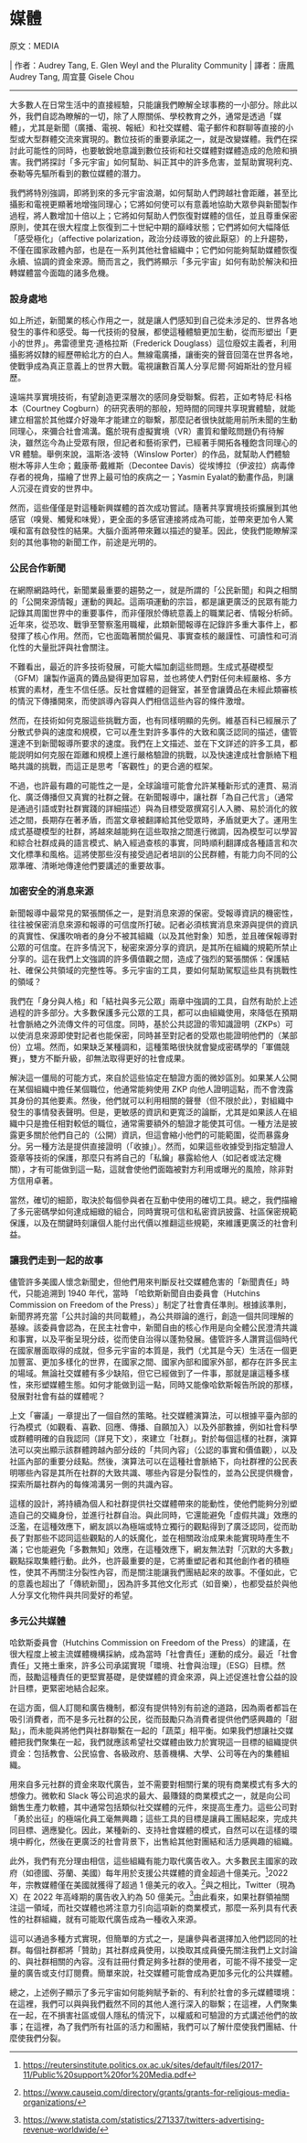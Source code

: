 # 媒體

原文：MEDIA

| 作者：Audrey Tang, E. Glen Weyl and the Plurality Community
| 譯者：唐鳳 Audrey Tang, 周宜蔓 Gisele Chou

---

大多數人在日常生活中的直接經驗，只能讓我們瞭解全球事務的一小部分。除此以外，我們自認為瞭解的一切，除了人際關係、學校教育之外，通常是透過「媒體」，尤其是新聞（廣播、電視、報紙）和社交媒體、電子郵件和群聊等直接的小型或大型群體交流來實現的。數位技術的重要承諾之一，就是改變媒體。我們在探討此可能性的同時，也要敏銳地意識到數位技術和社交媒體對媒體造成的危險和損害。我們將探討「多元宇宙」如何幫助、糾正其中的許多危害，並幫助實現利克、泰勒等先驅所看到的數位媒體的潛力。

我們將特別強調，即將到來的多元宇宙浪潮，如何幫助人們跨越社會距離，甚至比攝影和電視更顯著地增強同理心；它將如何使可以有意義地協助大眾參與新聞製作過程，將人數增加十倍以上；它將如何幫助人們恢復對媒體的信任，並且尊重保密原則，使其在很大程度上恢復到二十世紀中期的巔峰狀態；它們將如何大幅降低「感受極化」（affective polarization，政治分歧導致的彼此厭惡）的上升趨勢，不僅在國家政體內部，也是在一系列其他社會組織中；它們如何能夠幫助媒體恢復永續、協調的資金來源。簡而言之，我們將顯示「多元宇宙」如何有助於解決和扭轉媒體當今面臨的諸多危機。

### 設身處地

如上所述，新聞業的核心作用之一，就是讓人們感知到自己從未涉足的、世界各地發生的事件和感受。每一代技術的發展，都使這種體驗更加生動，從而形塑出「更小的世界」。弗雷德里克·道格拉斯（Frederick Douglass）這位廢奴主義者，利用攝影將奴隸的經歷帶給北方的白人。無線電廣播，讓衝突的聲音回蕩在世界各地，使戰爭成為真正意義上的世界大戰。電視讓數百萬人分享尼爾·阿姆斯壯的登月經歷。

遠端共享實境技術，有望創造更深層次的感同身受聯繫。假若，正如考特尼·科格本（Courtney Cogburn）的研究表明的那般，短時間的同理共享現實體驗，就能建立相當於其他媒介好幾年才能建立的聯繫，那麼記者很快就能用前所未聞的生動同理心，來彌合社會鴻溝。鑑於現有虛擬實境（VR）畫質和暈眩問題仍有待解決，雖然迄今為止受眾有限，但記者和藝術家們，已經著手開拓各種飽含同理心的 VR 體驗。舉例來說，溫斯洛·波特（Winslow Porter）的作品，就幫助人們體驗樹木等非人生命；戴康蒂·戴維斯（Decontee Davis）從埃博拉（伊波拉）病毒倖存者的視角，描繪了世界上最可怕的疾病之一；Yasmin Eyalat的動畫作品，則讓人沉浸在資安的世界中。

然而，這些僅僅是對這種新興媒體的首次成功嘗試。隨著共享實境技術擴展到其他感官（嗅覺、觸覺和味覺），更全面的多感官連接將成為可能，並帶來更加令人驚嘆和富有啟發性的結果。大腦介面將帶來難以描述的變革。因此，使我們能瞭解深刻的其他事物的新聞工作，前途是光明的。

### 公民合作新聞

在網際網路時代，新聞業最重要的趨勢之一，就是所謂的「公民新聞」和與之相關的「公開來源情報」運動的興起。這兩項運動的宗旨，都是讓更廣泛的民眾有能力記錄其周圍世界中的重要事件，而非僅限於傳統意義上的職業記者、情報分析師。近年來，從恐攻、戰爭至警察濫用職權，此類新聞報導在記錄許多重大事件上，都發揮了核心作用。然而，它也面臨著關於偏見、事實查核的嚴謹性、可讀性和可消化性的大量批評與社會關注。

不難看出，最近的許多技術發展，可能大幅加劇這些問題。生成式基礎模型（GFM）讓製作逼真的贗品變得更加容易，並也將使人們對任何未經嚴格、多方核實的素材，產生不信任感。反社會媒體的迴聲室，甚至會讓贗品在未經此類審核的情況下傳播開來，而使誤導內容與人們相信這些內容的條件激增。

然而，在技術如何克服這些挑戰方面，也有同樣明顯的先例。維基百科已經展示了分散式參與的速度和規模，它可以產生對許多事件的大致和廣泛認同的描述，儘管還達不到新聞報導所要求的速度。我們在上文描述、並在下文詳述的許多工具，都能説明如何克服在距離和規模上進行嚴格驗證的挑戰，以及快速達成社會脈絡下粗略共識的挑戰，而這正是思考「客觀性」的更合適的框架。

不過，也許最有趣的可能性之一是，全球論壇可能會允許某種新形式的連貫、易消化、廣泛傳播但又真實的社群之聲。在新聞報導中，讓社群「為自己代言」（通常是通過引語或對社群實踐的詳細描述）與為目標受眾撰寫引人入勝、易於消化的敘述之間，長期存在著矛盾，而當文章被翻譯給其他受眾時，矛盾就更大了。運用生成式基礎模型的社群，將越來越能夠在這些取捨之間進行微調，因為模型可以學習和綜合社群成員的語言模式、納入經過查核的事實，同時順利翻譯成各種語言和次文化標準和風格。這將使那些沒有接受過記者培訓的公民群體，有能力向不同的公眾準確、清晰地傳達他們要講述的重要故事。

### 加密安全的消息来源

新聞報導中最常見的緊張關係之一，是對消息來源的保密。受報導資訊的機密性，往往被保密消息來源和報導的可信度所打破。記者必須核實消息來源與提供的資訊的真實性、保護吹哨者的身分不被其組織（以及其他對象）知悉，並且確保報導對公眾的可信度。在許多情況下，秘密來源分享的資訊，是其所在組織的規範所禁止分享的。這在我們上文強調的許多價值觀之間，造成了強烈的緊張關係：保護結社、確保公共領域的完整性等。多元宇宙的工具，要如何幫助駕馭這些具有挑戰性的領域？
    
我們在「身分與人格」和「結社與多元公眾」兩章中強調的工具，自然有助於上述過程的許多部分。大多數保護多元公眾的工具，都可以由組織使用，來降低在預期社會脈絡之外流傳文件的可信度。同時，基於公共認證的零知識證明（ZKPs）可以使消息來源即使對記者也能保密，同時甚至對記者的受眾也能證明他們的（某部份）立場。然而，如果缺乏某種調和，這種策略很快就會變成密碼學的「軍備競賽」，雙方不斷升級，卻無法取得更好的社會成果。

解決這一僵局的可能方式，來自於這些協定在驗證方面的微妙區別。如果某人公開在某個組織中擔任某個職位，他通常能夠使用 ZKP 向他人證明這點，而不會洩露其身份的其他要素。然後，他們就可以利用相關的聲譽（但不限於此），對組織中發生的事情發表聲明。但是，更敏感的資訊和更寬泛的論斷，尤其是如果該人在組織中只是擔任相對較低的職位，通常需要額外的驗證才能使其可信。一種方法是披露更多關於他們自己的（公開）資訊，但這會縮小他們的可能範圍，從而暴露身分。另一種方法是提供直接證明（「收據」）。然而，如果這些收據受到指定驗證人簽章等技術的保護，那麼只有將自己的「私鑰」暴露給他人（如記者或法定機關），才有可能做到這一點，這就會使他們面臨被對方利用或曝光的風險，除非對方信用卓著。

當然，確切的細節，取決於每個參與者在互動中使用的確切工具。總之，我們描繪了多元密碼學如何達成細緻的組合，同時實現可信和私密資訊披露、社區保密規範保護，以及在關鍵時刻讓個人能付出代價以推翻這些規範，來維護更廣泛的社會利益。

### 讓我們走到一起的故事

儘管許多美國人懷念新聞史，但他們用來判斷反社交媒體危害的「新聞責任」時代，只能追溯到 1940 年代，當時 「哈欽斯新聞自由委員會（Hutchins Commission on Freedom of the Press）」制定了社會責任準則。根據該準則，新聞界將充當「公共討論的共同載體」，為公共辯論的進行，創造一個共同理解的基線。該委員會認為，在民主社會中，新聞自由的核心作用是向全體公民澄清共識和事實，以及平衡呈現分歧，從而使自治得以蓬勃發展。儘管許多人讚賞這個時代在國家層面取得的成就，但多元宇宙的本質是，我們（尤其是今天）生活在一個更加豐富、更加多樣化的世界，在國家之間、國家內部和國家外部，都存在許多民主的場域。無論社交媒體有多少缺陷，但它已經做到了一件事，那就是讓這種多樣性，來形塑媒體生態。如何才能做到這一點，同時又能像哈欽斯報告所說的那樣，發展對社會有益的媒體呢？

上文「審議」一章提出了一個自然的策略。社交媒體演算法，可以根據平臺內部的行為模式（如觀看、喜歡、回應、傳播、自願加入）以及外部數據，例如社會科學或群體明確的自我認同（詳見下文），來建立「社群」。對於每個這樣的社群，演算法可以突出顯示該群體跨越內部分歧的「共同內容」（公認的事實和價值觀），以及社區內部的重要分歧點。然後，演算法可以在這種社會脈絡下，向社群裡的公民表明哪些內容是其所在社群的大致共識、哪些內容是分裂性的，並為公民提供機會，探索所屬社群內的每條鴻溝另一側的共識內容。

這樣的設計，將持續為個人和社群提供社交媒體帶來的能動性，使他們能夠分別塑造自己的交織身份，並進行社群自治。與此同時，它還能避免「虛假共識」效應的泛濫，在這種效應下，網友誤以為極端或特立獨行的觀點得到了廣泛認同，從而助長了對那些不認同這些觀點的人的妖魔化，並在相關政治成果未能實現時產生不滿；它也能避免「多數無知」效應，在這種效應下，網友無法對「沉默的大多數」觀點採取集體行動。此外，也許最重要的是，它將重塑記者和其他創作者的積極性，使其不再關注分裂性內容，而是關注能讓我們團結起來的故事。不僅如此，它的意義也超出了「傳統新聞」，因為許多其他文化形式（如音樂），也都受益於與他人分享文化物件與共同愛好的希望。

### 多元公共媒體

哈欽斯委員會（Hutchins Commission on Freedom of the Press）的建議，在很大程度上被主流媒體機構採納，成為當時「社會責任」運動的成分。最近「社會責任」又捲土重來，許多公司承諾實現「環境、社會與治理」（ESG）目標。然而，鼓勵這種責任的更堅實基礎，是使媒體的資金來源，與上述促進社會公益的設計目標，更緊密地結合起來。

在這方面，個人訂閱和廣告機制，都沒有提供特別有前途的道路，因為兩者都旨在吸引消費者，而不是多元社群的公民，從而鼓勵只為消費者提供他們感興趣的「甜點」，而未能與將他們與社群聯繫在一起的「蔬菜」相平衡。如果我們想讓社交媒體把我們聚集在一起，我們就應該希望社交媒體由致力於實現這一目標的組織提供資金：包括教會、公民協會、各級政府、慈善機構、大學、公司等在內的集體組織。

用來自多元社群的資金來取代廣告，並不需要對相關行業的現有商業模式有多大的想像力。微軟和 Slack 等公司追求的最大、最賺錢的商業模式之一，就是向公司銷售生產力軟體，其中通常包括類似社交媒體的元件，來提高生產力。這些公司對「勇於出征」的極端化員工毫無興趣；這些工具的目標是讓員工團結起來，完成共同目標、適應變化。因此，某種新的、支持社會媒體的模式，自然可以在這樣的環境中孵化，然後在更廣泛的社會背景下，出售給其他對團結和活力感興趣的組織。

此外，我們有充分理由相信，這些組織有能力取代廣告收入。大多數民主國家的政府（如德國、芬蘭、美國）每年用於支援公共媒體的資金超過十億美元。[^Publicmedia]2022 年，宗教媒體僅在美國就獲得了超過 1 億美元的收入。[^Religiousmedia]與之相比，Twitter（現為 X）在 2022 年高峰期的廣告收入約為 50 億美元。[^Twitterrev]由此看來，如果社群領袖關注這一領域，而社交媒體也將注意力引向這項新的商業模式，那麼一系列具有代表性的社群組織，就有可能取代廣告成為一種收入來源。
	
這可以通過多種方式實現，但簡單的方式之一，是讓參與者選擇加入他們認同的社群。每個社群都將「贊助」其社群成員使用，以換取其成員優先關注我們上文討論的、與社群相關的內容。沒有註冊付費足夠多社群的使用者，可能不得不接受一定量的廣告或支付訂閱費。簡單來說，社交媒體可能會成為更加多元化的公共媒體。

總之，上述例子顯示了多元宇宙如何能夠賦予新的、有利於社會的多元媒體環境：在這裡，我們可以與與我們截然不同的其他人進行深入的聯繫；在這裡，人們聚集在一起，在不損害社區或個人隱私的情況下，以權威和可驗證的方式講述他們的故事；在這裡，為了我們所有社區的活力和團結，我們可以了解什麼使我們團結、什麼使我們分裂。
 
[^Publicmedia]: https://reutersinstitute.politics.ox.ac.uk/sites/default/files/2017-11/Public%20support%20for%20Media.pdf 
[^Religiousmedia]: https://www.causeiq.com/directory/grants/grants-for-religious-media-organizations/ 
[^Twitterrev]: https://www.statista.com/statistics/271337/twitters-advertising-revenue-worldwide/


